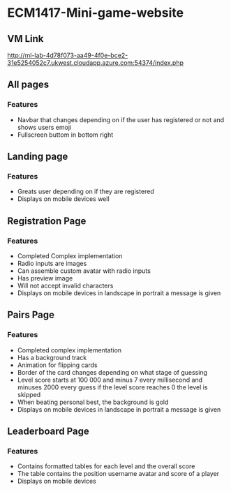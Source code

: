 # ECM1417-Mini-game-website
## VM Link
<http://ml-lab-4d78f073-aa49-4f0e-bce2-31e5254052c7.ukwest.cloudapp.azure.com:54374/index.php>
## All pages
### Features
- Navbar that changes depending on if the user has registered or not and shows users emoji
- Fullscreen buttom in bottom right
## Landing page
### Features
- Greats user depending on if they are registered
- Displays on mobile devices well
## Registration Page
### Features
- Completed Complex implementation
- Radio inputs are images
- Can assemble custom avatar with radio inputs
- Has preview image
- Will not accept invalid characters
- Displays on mobile devices in landscape in portrait a message is given
## Pairs Page
### Features
- Completed complex implementation
- Has a background track
- Animation for flipping cards
- Border of the card changes depending on what stage of guessing
- Level score starts at 100 000 and minus 7 every millisecond and minuses 2000 every guess if the level score reaches 0 the level is skipped
- When beating personal best, the background is gold
- Displays on mobile devices in landscape in portrait a message is given
## Leaderboard Page
### Features
- Contains formatted tables for each level and the overall score
- The table contains the position username avatar and score of a player
- Displays on mobile devices
